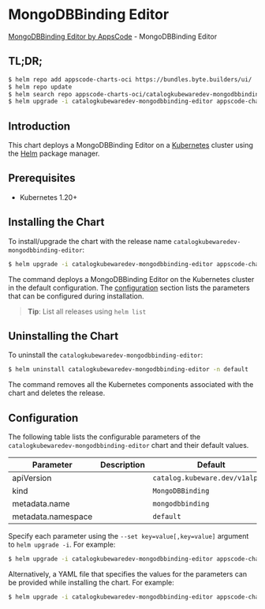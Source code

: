 # MongoDBBinding Editor

[MongoDBBinding Editor by AppsCode](https://byte.builders) - MongoDBBinding Editor

## TL;DR;

```bash
$ helm repo add appscode-charts-oci https://bundles.byte.builders/ui/
$ helm repo update
$ helm search repo appscode-charts-oci/catalogkubewaredev-mongodbbinding-editor --version=v0.4.19
$ helm upgrade -i catalogkubewaredev-mongodbbinding-editor appscode-charts-oci/catalogkubewaredev-mongodbbinding-editor -n default --create-namespace --version=v0.4.19
```

## Introduction

This chart deploys a MongoDBBinding Editor on a [Kubernetes](http://kubernetes.io) cluster using the [Helm](https://helm.sh) package manager.

## Prerequisites

- Kubernetes 1.20+

## Installing the Chart

To install/upgrade the chart with the release name `catalogkubewaredev-mongodbbinding-editor`:

```bash
$ helm upgrade -i catalogkubewaredev-mongodbbinding-editor appscode-charts-oci/catalogkubewaredev-mongodbbinding-editor -n default --create-namespace --version=v0.4.19
```

The command deploys a MongoDBBinding Editor on the Kubernetes cluster in the default configuration. The [configuration](#configuration) section lists the parameters that can be configured during installation.

> **Tip**: List all releases using `helm list`

## Uninstalling the Chart

To uninstall the `catalogkubewaredev-mongodbbinding-editor`:

```bash
$ helm uninstall catalogkubewaredev-mongodbbinding-editor -n default
```

The command removes all the Kubernetes components associated with the chart and deletes the release.

## Configuration

The following table lists the configurable parameters of the `catalogkubewaredev-mongodbbinding-editor` chart and their default values.

|     Parameter      | Description |                  Default                   |
|--------------------|-------------|--------------------------------------------|
| apiVersion         |             | <code>catalog.kubeware.dev/v1alpha1</code> |
| kind               |             | <code>MongoDBBinding</code>                |
| metadata.name      |             | <code>mongodbbinding</code>                |
| metadata.namespace |             | <code>default</code>                       |


Specify each parameter using the `--set key=value[,key=value]` argument to `helm upgrade -i`. For example:

```bash
$ helm upgrade -i catalogkubewaredev-mongodbbinding-editor appscode-charts-oci/catalogkubewaredev-mongodbbinding-editor -n default --create-namespace --version=v0.4.19 --set apiVersion=catalog.kubeware.dev/v1alpha1
```

Alternatively, a YAML file that specifies the values for the parameters can be provided while
installing the chart. For example:

```bash
$ helm upgrade -i catalogkubewaredev-mongodbbinding-editor appscode-charts-oci/catalogkubewaredev-mongodbbinding-editor -n default --create-namespace --version=v0.4.19 --values values.yaml
```
